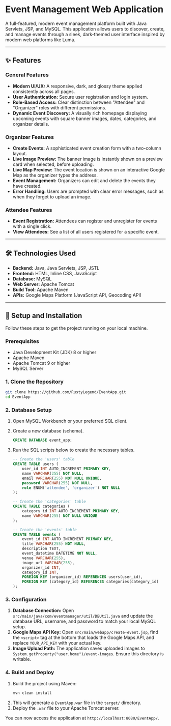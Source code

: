 # Event Management Web Application

A full-featured, modern event management platform built with Java Servlets, JSP, and MySQL. This application allows users to discover, create, and manage events through a sleek, dark-themed user interface inspired by modern web platforms like Luma.

---

## ✨ Features

### General Features
* **Modern UI/UX:** A responsive, dark, and glossy theme applied consistently across all pages.
* **User Authentication:** Secure user registration and login system.
* **Role-Based Access:** Clear distinction between "Attendee" and "Organizer" roles with different permissions.
* **Dynamic Event Discovery:** A visually rich homepage displaying upcoming events with square banner images, dates, categories, and organizer details.

### Organizer Features
* **Create Events:** A sophisticated event creation form with a two-column layout.
* **Live Image Preview:** The banner image is instantly shown on a preview card when selected, before uploading.
* **Live Map Preview:** The event location is shown on an interactive Google Map as the organizer types the address.
* **Event Management:** Organizers can edit and delete the events they have created.
* **Error Handling:** Users are prompted with clear error messages, such as when they forget to upload an image.

### Attendee Features
* **Event Registration:** Attendees can register and unregister for events with a single click.
* **View Attendees:** See a list of all users registered for a specific event.

---

## 🛠️ Technologies Used

* **Backend:** Java, Java Servlets, JSP, JSTL
* **Frontend:** HTML, Inline CSS, JavaScript
* **Database:** MySQL
* **Web Server:** Apache Tomcat
* **Build Tool:** Apache Maven
* **APIs:** Google Maps Platform (JavaScript API, Geocoding API)

---

## 🚀 Setup and Installation

Follow these steps to get the project running on your local machine.

### Prerequisites
* Java Development Kit (JDK) 8 or higher
* Apache Maven
* Apache Tomcat 9 or higher
* MySQL Server

### 1. Clone the Repository
```bash
git clone https://github.com/RustyLegend/EventApp.git
cd EventApp
```

### 2. Database Setup
1.  Open MySQL Workbench or your preferred SQL client.
2.  Create a new database (schema).
    ```sql
    CREATE DATABASE event_app;
    ```
3.  Run the SQL scripts below to create the necessary tables.

    ```sql
    -- Create the 'users' table
    CREATE TABLE users (
        user_id INT AUTO_INCREMENT PRIMARY KEY,
        name VARCHAR(255) NOT NULL,
        email VARCHAR(255) NOT NULL UNIQUE,
        password VARCHAR(255) NOT NULL,
        role ENUM('attendee', 'organizer') NOT NULL
    );

    -- Create the 'categories' table
    CREATE TABLE categories (
        category_id INT AUTO_INCREMENT PRIMARY KEY,
        name VARCHAR(255) NOT NULL UNIQUE
    );

    -- Create the 'events' table
    CREATE TABLE events (
        event_id INT AUTO_INCREMENT PRIMARY KEY,
        title VARCHAR(255) NOT NULL,
        description TEXT,
        event_datetime DATETIME NOT NULL,
        venue VARCHAR(255),
        image_url VARCHAR(255),
        organizer_id INT,
        category_id INT,
        FOREIGN KEY (organizer_id) REFERENCES users(user_id),
        FOREIGN KEY (category_id) REFERENCES categories(category_id)
    );
    ```

### 3. Configuration
1.  **Database Connection:** Open `src/main/java/com/eventmanager/util/DBUtil.java` and update the database URL, username, and password to match your local MySQL setup.
2.  **Google Maps API Key:** Open `src/main/webapp/create-event.jsp`, find the `<script>` tag at the bottom that loads the Google Maps API, and replace `YOUR_API_KEY` with your actual key.
3.  **Image Upload Path:** The application saves uploaded images to `System.getProperty("user.home")/event-images`. Ensure this directory is writable.

### 4. Build and Deploy
1.  Build the project using Maven:
    ```bash
    mvn clean install
    ```
2.  This will generate a `EventApp.war` file in the `target/` directory.
3.  Deploy the `.war` file to your Apache Tomcat server.

You can now access the application at `http://localhost:8080/EventApp/`.
